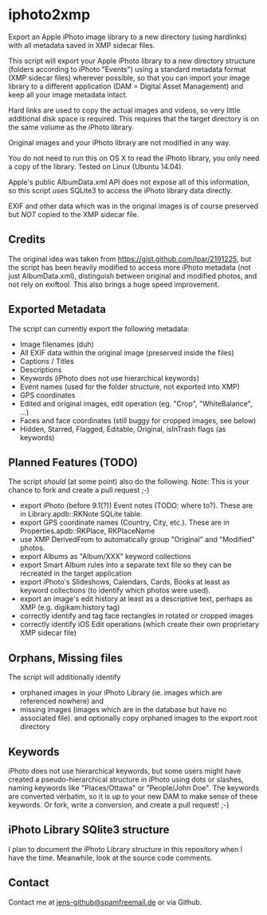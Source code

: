 # iphoto2xmp
Export an Apple iPhoto image library to a new directory (using hardlinks) with all metadata saved in XMP sidecar files.

This script will export your Apple iPhoto library to a new directory structure (folders according to iPhoto "Events") using a standard metadata format (XMP sidecar files) wherever possible, so that you can import your image library to a different application (DAM = Digital Asset Management) and keep all your image metadata intact.

Hard links are used to copy the actual images and videos, so very little additional disk space is required. This requires that the target directory is on the same volume as the iPhoto library.

Original images and your iPhoto library are not modified in any way.

You do not need to run this on OS X to read the iPhoto library, you only need a copy of the library. Tested on Linux (Ubuntu 14.04).

Apple's public AlbumData.xml API does not expose all of this information, so this script uses SQLite3 to access the iPhoto library data directly.

EXIF and other data which was in the original images is of course preserved but *NOT* copied to the XMP sidecar file.


## Credits
The original idea was taken from https://gist.github.com/lpar/2191225, but the script has been heavily modified to access more iPhoto metadata (not just AlbumData.xml), distinguish between original and modified photos, and not rely on exiftool. This also brings a huge speed improvement.


## Exported Metadata
The script can currently export the following metadata:

 * Image filenames (duh)
 * All EXIF data within the original image (preserved inside the files)
 * Captions / Titles
 * Descriptions
 * Keywords (iPhoto does not use hierarchical keywords)
 * Event names (used for the folder structure, not exported into XMP)
 * GPS coordinates
 * Edited and original images, edit operation (eg. "Crop", "WhiteBalance", ...)
 * Faces and face coordinates (still buggy for cropped images, see below)
 * Hidden, Starred, Flagged, Editable, Original, isInTrash flags (as keywords)

## Planned Features (TODO)
The script *should* (at some point) also do the following.
Note: This is your chance to fork and create a pull request ;-)

 * export iPhoto (before 9.1(?)) Event notes (TODO: where to?). These are in Library.apdb::RKNote SQLite table.
 * export GPS coordinate names (Country, City, etc.). These are in Properties.apdb::RKPlace, RKPlaceName
 * use XMP DerivedFrom to automatically group "Original" and "Modified" photos.
 * export Albums as "Album/XXX" keyword collections
 * export Smart Album rules into a separate text file so they can be recreated in the target application
 * export iPhoto's Slideshows, Calendars, Cards, Books at least as keyword collections (to identify which photos were used).
 * export an image's edit history at least as a descriptive text, perhaps as XMP (e.g. digikam:history tag)
 * correctly identify and tag face rectangles in rotated or cropped images
 * correctly identify iOS Edit operations (which create their own proprietary XMP sidecar file)


## Orphans, Missing files
The script will additionally identify
 * orphaned images in your iPhoto Library (ie. images which are referenced nowhere) and
 * missing images (images which are in the database but have no associated file).
and optionally copy orphaned images to the export root directory 


## Keywords
iPhoto does not use hierarchical keywords, but some users might have created a pseudo-hierarchical structure in iPhoto using dots or slashes, naming keywords like "Places/Ottawa" or "People/John Doe". The keywords are converted verbatim, so it is up to your new DAM to make sense of these keywords. Or fork, write a conversion, and create a pull request! ;-)


## iPhoto Library SQlite3 structure
I plan to document the iPhoto Library structure in this repository when I have the time. Meanwhile, look at the source code comments.


## Contact
Contact me at jens-github@spamfreemail.de or via Github.

